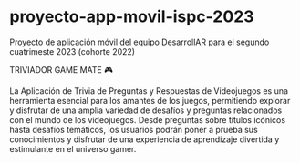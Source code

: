 # proyecto-app-movil-ispc-2023
Proyecto de aplicación móvil del equipo DesarrollAR para el segundo cuatrimeste 2023 (cohorte 2022)

TRIVIADOR GAME MATE :video_game:

La Aplicación de Trivia de Preguntas y Respuestas de Videojuegos es una herramienta esencial para los amantes de los juegos, permitiendo explorar y disfrutar de una amplia variedad de desafíos y preguntas relacionados con el mundo de los videojuegos. Desde preguntas sobre títulos icónicos hasta desafíos temáticos, los usuarios podrán poner a prueba sus conocimientos y disfrutar de una experiencia de aprendizaje divertida y estimulante en el universo gamer.


